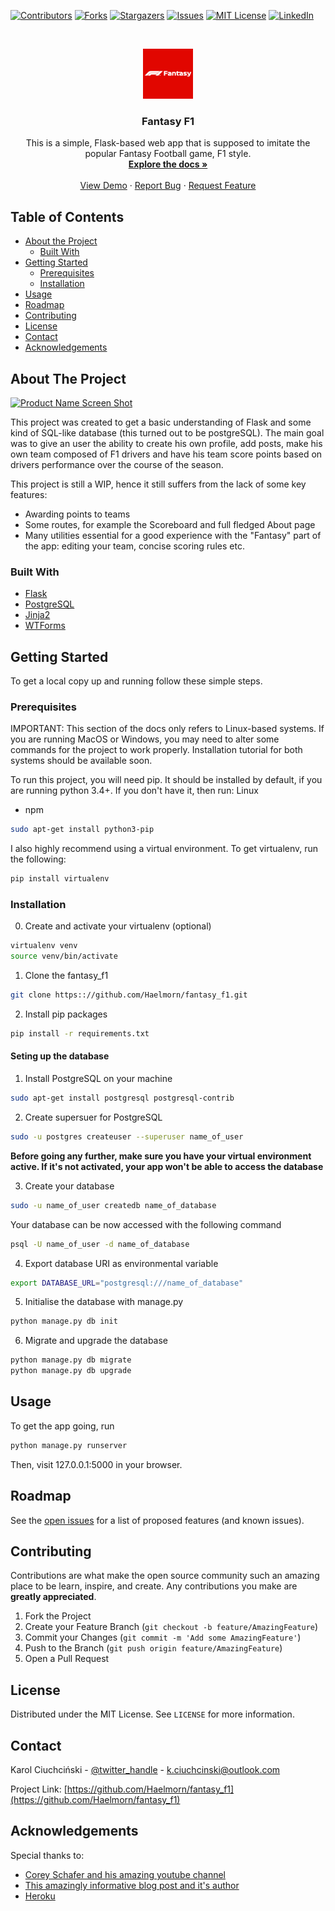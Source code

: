 <!--
*** Thanks for checking out this README Template. If you have a suggestion that would
*** make this better, please fork the fantasy_f1 and create a pull request or simply open
*** an issue with the tag "enhancement".
*** Thanks again! Now go create something AMAZING! :D
***
***
***
*** To avoid retyping too much info. Do a search and replace for the following:
*** Haelmorn, fantasy_f1, twitter_handle, email
-->





<!-- PROJECT SHIELDS -->
<!--
*** I'm using markdown "reference style" links for readability.
*** Reference links are enclosed in brackets [ ] instead of parentheses ( ).
*** See the bottom of this document for the declaration of the reference variables
*** for contributors-url, forks-url, etc. This is an optional, concise syntax you may use.
*** https://www.markdownguide.org/basic-syntax/#reference-style-links
-->
[![Contributors][contributors-shield]][contributors-url]
[![Forks][forks-shield]][forks-url]
[![Stargazers][stars-shield]][stars-url]
[![Issues][issues-shield]][issues-url]
[![MIT License][license-shield]][license-url]
[![LinkedIn][linkedin-shield]][linkedin-url]



<!-- PROJECT LOGO -->
<br />
<p align="center">
  <a href="https://github.com/Haelmorn/fantasy_f1">
    <img src="images/logo.jpg" alt="Logo" width="80" height="80">
  </a>

  <h3 align="center">Fantasy F1</h3>

  <p align="center">
    This is a simple, Flask-based web app that is supposed to imitate the popular Fantasy Football game, F1 style.
    <br />
    <a href="https://github.com/Haelmorn/fantasy_f1"><strong>Explore the docs »</strong></a>
    <br />
    <br />
    <a href="http://fantasyf1-haelmorn.herokuapp.com/">View Demo</a>
    ·
    <a href="https://github.com/Haelmorn/fantasy_f1/issues">Report Bug</a>
    ·
    <a href="https://github.com/Haelmorn/fantasy_f1/issues">Request Feature</a>
  </p>
</p>



<!-- TABLE OF CONTENTS -->
## Table of Contents

* [About the Project](#about-the-project)
  * [Built With](#built-with)
* [Getting Started](#getting-started)
  * [Prerequisites](#prerequisites)
  * [Installation](#installation)
* [Usage](#usage)
* [Roadmap](#roadmap)
* [Contributing](#contributing)
* [License](#license)
* [Contact](#contact)
* [Acknowledgements](#acknowledgements)



<!-- ABOUT THE PROJECT -->
## About The Project

[![Product Name Screen Shot][product-screenshot]](images/home.jpg)

This project was created to get a basic understanding of Flask and some kind of SQL-like database (this turned out to be postgreSQL).
The main goal was to give an user the ability to create his own profile, add posts, make his own team composed of F1 drivers and have his team score points based on drivers performance over the course of the season.

This project is still a WIP, hence it still suffers from the lack of some key features:
* Awarding points to teams
* Some routes, for example the Scoreboard and full fledged About page
* Many utilities essential for a good experience with the "Fantasy" part of the app: editing your team, concise scoring rules etc.

### Built With

* [Flask](https://palletsprojects.com/flask)
* [PostgreSQL](https://www.postgresql.org/)
* [Jinja2](https://jinja.palletsprojects.com/en/2.10.x/)
* [WTForms](https://wtforms.readthedocs.io/en/stable/)


<!-- GETTING STARTED -->
## Getting Started

To get a local copy up and running follow these simple steps.

### Prerequisites
IMPORTANT: This section of the docs only refers to Linux-based systems. If you are running MacOS or Windows, you may need to alter some commands for the project to work properly. Installation tutorial for both systems should be available soon.

To run this project, you will need pip. It should be installed by default, if you are running python 3.4+.
If you don't have it, then run:
Linux
* npm
```sh
sudo apt-get install python3-pip
```
I also highly recommend using a virtual environment.
To get virtualenv, run the following:
```sh
pip install virtualenv
```

### Installation
0. Create and activate your virtualenv (optional)
```sh
virtualenv venv
source venv/bin/activate
```
1. Clone the fantasy_f1
```sh
git clone https:://github.com/Haelmorn/fantasy_f1.git
```
2. Install pip packages
```sh
pip install -r requirements.txt
```
#### Seting up the database
1. Install PostgreSQL on your machine
```sh
sudo apt-get install postgresql postgresql-contrib
```
2. Create supersuer for PostgreSQL
```sh
sudo -u postgres createuser --superuser name_of_user
```

<b>Before going any further, make sure you have your virtual environment active. If it's not activated, your app won't be able to access the database</b>

3. Create your database
```sh
sudo -u name_of_user createdb name_of_database
```

Your database can be now accessed with the following command
```sh
psql -U name_of_user -d name_of_database
```
4. Export database URI as environmental variable
```sh
export DATABASE_URL="postgresql:///name_of_database"
```

5. Initialise the database with manage.py
```sh
python manage.py db init
```
6. Migrate and upgrade the database
```sh
python manage.py db migrate
python manage.py db upgrade
```

<!-- USAGE EXAMPLES -->
## Usage

To get the app going, run
```sh
python manage.py runserver
```
Then, visit 127.0.0.1:5000 in your browser.


<!-- ROADMAP -->
## Roadmap

See the [open issues](https://github.com/Haelmorn/fantasy_f1/issues) for a list of proposed features (and known issues).



<!-- CONTRIBUTING -->
## Contributing

Contributions are what make the open source community such an amazing place to be learn, inspire, and create. Any contributions you make are **greatly appreciated**.

1. Fork the Project
2. Create your Feature Branch (`git checkout -b feature/AmazingFeature`)
3. Commit your Changes (`git commit -m 'Add some AmazingFeature'`)
4. Push to the Branch (`git push origin feature/AmazingFeature`)
5. Open a Pull Request



<!-- LICENSE -->
## License

Distributed under the MIT License. See `LICENSE` for more information.



<!-- CONTACT -->
## Contact

Karol Ciuchciński - [@twitter_handle](https://twitter.com/twitter_handle) - k.ciuchcinski@outlook.com

Project Link: [https://github.com/Haelmorn/fantasy_f1](https://github.com/Haelmorn/fantasy_f1)



<!-- ACKNOWLEDGEMENTS -->
## Acknowledgements
Special thanks to:
* [Corey Schafer and his amazing youtube channel](https://www.youtube.com/channel/UCCezIgC97PvUuR4_gbFUs5g)
* [This amazingly informative blog post and it's author](https://medium.com/@dushan14/create-a-web-application-with-python-flask-postgresql-and-deploy-on-heroku-243d548335cc)
* [Heroku](heroku.com)





<!-- MARKDOWN LINKS & IMAGES -->
<!-- https://www.markdownguide.org/basic-syntax/#reference-style-links -->
[contributors-shield]: https://img.shields.io/github/contributors/othneildrew/Best-README-Template.svg?style=flat-square
[contributors-url]: https://github.com/othneildrew/Best-README-Template/graphs/contributors
[forks-shield]: https://img.shields.io/github/forks/othneildrew/Best-README-Template.svg?style=flat-square
[forks-url]: https://github.com/othneildrew/Best-README-Template/network/members
[stars-shield]: https://img.shields.io/github/stars/othneildrew/Best-README-Template.svg?style=flat-square
[stars-url]: https://github.com/othneildrew/Best-README-Template/stargazers
[issues-shield]: https://img.shields.io/github/issues/othneildrew/Best-README-Template.svg?style=flat-square
[issues-url]: https://github.com/othneildrew/Best-README-Template/issues
[license-shield]: https://img.shields.io/github/license/othneildrew/Best-README-Template.svg?style=flat-square
[license-url]: https://github.com/othneildrew/Best-README-Template/blob/master/LICENSE.txt
[linkedin-shield]: https://img.shields.io/badge/-LinkedIn-black.svg?style=flat-square&logo=linkedin&colorB=555
[linkedin-url]: https://linkedin.com/in/othneildrew
[product-screenshot]: images/screenshot.png
